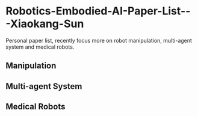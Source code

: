 # Robotics-Embodied-AI-Paper-List---Xiaokang-Sun
Personal paper list, recently focus more on robot manipulation, multi-agent system and medical robots.

## Manipulation

## Multi-agent System

## Medical Robots
